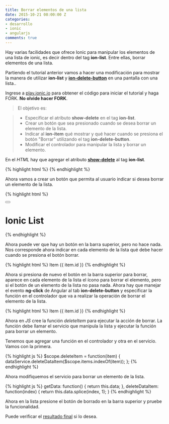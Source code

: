 ```yaml
---
title: Borrar elementos de una lista
date: 2015-10-21 08:00:00 Z
categories:
- desarrollo
- ionic
- angularjs
comments: true
---
```


Hay varias facilidades que ofrece Ionic para manipular los elementos de una lista de ionic, es decir dentro del tag __ion-list__. Entre ellas, borrar elementos de una lista.

Partiendo el tutorial anterior vamos a hacer una modificación para mostrar la manera de utilizar __ion-list__ y [__ion-delete-button__][4] en una pantalla con una lista..

Ingrese a [play.ionic.io][1] para obtener el código para iniciar el tutorial y haga FORK. __No olvide hacer FORK__.

  > El objetivo es:
  
  > - Especificar el atributo __show-delete__ en el tag __ion-list__.
  > - Crear un botón que sea presionado cuando se desea borrar un elemento de la lista.
  > - Indicar al __ion-item__ qué mostrar y qué hacer cuando se presiona el botón "Borrar" utilizando el tag __ion-delete-button__.
  > - Modificar el controlador para manipular la lista y borrar un elemento. 

En el *HTML* hay que agregar el atributo [__show-delete__][3] al tag __ion-list__.

{% highlight html  %}
<ion-list show-delete="showDeleteItem">
{% endhighlight %}

Ahora vamos a crear un botón que permita al usuario indicar si desea borrar un elemento de la lista.

{% highlight html  %}
<ion-header-bar class="bar-positive">
  <div class="buttons">
    <button class="button button-icon icon ion-ios-minus-outline"
      ng-click="showDeleteItem = !showDeleteItem"></button>
    <h1 class="title">Ionic List</h1>
  </div>
</ion-header-bar>
{% endhighlight %}

Ahora puede ver que hay un botón en la barra superior, pero no hace nada. Nos corresponde ahora indicar en cada elemento de la lista qué debe hacer cuando se presiona el botón borrar.

{% highlight html  %}
<ion-item ng-repeat="item in items">
  <ion-delete-button class="ion-minus-circled">
  </ion-delete-button>
  Item {{ item.id }}
</ion-item>
{% endhighlight %}

Ahora si presiona de nuevo el botón en la barra superior para borrar, aparece en cada elemento de la lista el ícono para borrar el elemento, pero si el botón de un elemento de la lista no pasa nada. Ahora hay que manejar el evento __ng-click__ de Angular al tab __ion-delete-button__ y especificar la función en el controlador que va a realizar la operación de borrar el elemento de la lista.

{% highlight html  %}
<ion-item ng-repeat="item in items">
  <ion-delete-button class="ion-minus-circled" ng-click="deleteItem(item)">
  </ion-delete-button>
  Item {{ item.id }}
</ion-item>
{% endhighlight %}

Ahora en *JS* cree la función *deleteItem* para ejecutar la acción de borrar. La función debe llamar el servicio que manipula la lista y ejecutar la función para borrar un elemento.

Tenemos que agregar una función en el controlador y otra en el servicio. Vamos con la primera.

{% highlight js  %}
$scope.deleteItem = function(item) {
  dataService.deleteDataItem($scope.items.indexOf(item));
};
{% endhighlight %}

Ahora modifiquemos el servicio para borrar un elemento de la lista.

{% highlight js  %}
getData: function() {
  return this.data;
},
deleteDataItem: function(index) {
  return this.data.splice(index, 1);
}
{% endhighlight %}

Ahora en la lista presione el botón de borrado en la barra superior y pruebe la funcionalidad.

Puede verificar el [resultado final][2] si lo desea.

[1]: http://play.ionic.io/app/4b718c0aa1df "Inicio del tutorial" 
[2]: http://play.ionic.io/app/27b1e71c7249 "Resultado del tutorial"
[3]: http://ionicframework.com/docs/api/directive/ionList/ "ion-list"
[4]: http://ionicframework.com/docs/api/directive/ionDeleteButton/ "ion-delete-button"
